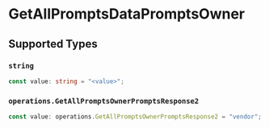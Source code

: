 # GetAllPromptsDataPromptsOwner


## Supported Types

### `string`

```typescript
const value: string = "<value>";
```

### `operations.GetAllPromptsOwnerPromptsResponse2`

```typescript
const value: operations.GetAllPromptsOwnerPromptsResponse2 = "vendor";
```

